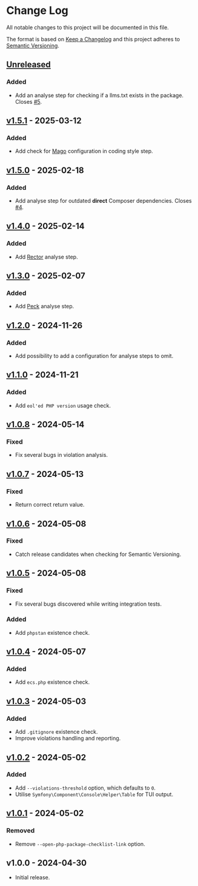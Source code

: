 # Change Log

All notable changes to this project will be documented in this file.

The format is based on [Keep a Changelog](http://keepachangelog.com/) and this project adheres to
[Semantic Versioning](http://semver.org/).

## [Unreleased]

### Added

- Add an analyse step for checking if a llms.txt exists in the package. Closes [#5](https://github.com/raphaelstolt/package-analyser/issues/5).

## [v1.5.1] - 2025-03-12
### Added

- Add check for [Mago](https://mago.carthage.software/#/getting-started/configuration) configuration in coding style step.

## [v1.5.0] - 2025-02-18
### Added

- Add analyse step for outdated __direct__ Composer dependencies. Closes [#4](https://github.com/raphaelstolt/package-analyser/issues/4).

## [v1.4.0] - 2025-02-14
### Added

- Add [Rector](https://github.com/rectorphp/rector) analyse step.

## [v1.3.0] - 2025-02-07
### Added

- Add [Peck](https://github.com/peckphp/peck/) analyse step.

## [v1.2.0] - 2024-11-26
### Added

- Add possibility to add a configuration for analyse steps to omit.

## [v1.1.0] - 2024-11-21
### Added

- Add `eol'ed PHP version` usage check.

## [v1.0.8] - 2024-05-14
### Fixed

- Fix several bugs in violation analysis.

## [v1.0.7] - 2024-05-13
### Fixed

- Return correct return value.

## [v1.0.6] - 2024-05-08
### Fixed

- Catch release candidates when checking for Semantic Versioning.

## [v1.0.5] - 2024-05-08
### Fixed

- Fix several bugs discovered while writing integration tests.

### Added

- Add `phpstan` existence check.

## [v1.0.4] - 2024-05-07
### Added

- Add `ecs.php` existence check.

## [v1.0.3] - 2024-05-03
### Added

- Add `.gitignore` existence check.
- Improve violations handling and reporting.

## [v1.0.2] - 2024-05-02

### Added

- Add `--violations-threshold` option, which defaults to `0`.
- Utilise `Symfony\Component\Console\Helper\Table` for TUI output.

## [v1.0.1] - 2024-05-02

### Removed

- Remove `--open-php-package-checklist-link` option.

## v1.0.0 - 2024-04-30

- Initial release.

[Unreleased]: https://github.com/raphaelstolt/package-analyser/compare/v1.5.1...HEAD

[v1.5.1]: https://github.com/raphaelstolt/package-analyser/compare/v1.5.0...v1.5.1
[v1.5.0]: https://github.com/raphaelstolt/package-analyser/compare/v1.4.0...v1.5.0
[v1.4.0]: https://github.com/raphaelstolt/package-analyser/compare/v1.3.0...v1.4.0
[v1.3.0]: https://github.com/raphaelstolt/package-analyser/compare/v1.2.0...v1.3.0
[v1.2.0]: https://github.com/raphaelstolt/package-analyser/compare/v1.1.0...v1.2.0
[v1.1.0]: https://github.com/raphaelstolt/package-analyser/compare/v1.0.8...v1.1.0
[v1.0.8]: https://github.com/raphaelstolt/package-analyser/compare/v1.0.7...v1.0.8
[v1.0.7]: https://github.com/raphaelstolt/package-analyser/compare/v1.0.6...v1.0.7
[v1.0.6]: https://github.com/raphaelstolt/package-analyser/compare/v1.0.5...v1.0.6
[v1.0.5]: https://github.com/raphaelstolt/package-analyser/compare/v1.0.4...v1.0.5
[v1.0.4]: https://github.com/raphaelstolt/package-analyser/compare/v1.0.3...v1.0.4
[v1.0.3]: https://github.com/raphaelstolt/package-analyser/compare/v1.0.2...v1.0.3
[v1.0.2]: https://github.com/raphaelstolt/package-analyser/compare/v1.0.1...v1.0.2
[v1.0.1]: https://github.com/raphaelstolt/package-analyser/compare/v1.0.0...v1.0.1
